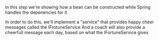 In this step we're showing how a bean can be constructed while Spring handles the depenencies for it

In order to do this, we'll implement a "service" that provides happy cheer messages called the IFrotuneService
And a coach will also provide a cheerfull message each day, based on what the IFortuneService gives
